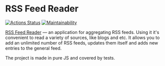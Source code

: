 # RSS Feed Reader

[![Actions Status](https://github.com/andr-novikov/frontend-project-lvl3/workflows/hexlet-check/badge.svg)](https://github.com/andr-novikov/frontend-project-lvl3/actions)
[![Maintainability](https://api.codeclimate.com/v1/badges/d416924d160bc30be9bb/maintainability)](https://codeclimate.com/github/andr-novikov/frontend-project-lvl3/maintainability)

[RSS Feed Reader](https://rss-reader-eosin.vercel.app/) — an application for aggregating RSS feeds. Using it it's convenient to read a variety of sources, like blogs and etc. It allows you to add an unlimited number of RSS feeds, updates them itself and adds new entries to the general feed.

The project is made in pure JS and covered by tests.